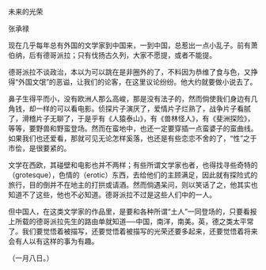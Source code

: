 未来的光荣

张承禄

  

现在几乎每年总有外国的文学家到中国来，一到中国，总惹出一点小乱子。前有萧伯纳，后有德哥派拉；只有伐扬古久列，大家不愿提，或者不能提。

德哥派拉不谈政治，本以为可以跳在是非圈外的了，不料因为恭维了食与色，又挣得“外国文氓”的恶谥，让我们的论客，在这里议论纷纷。他大约就要做小说去了。

鼻子生得平而小，没有欧洲人那么高峻，那是没有法子的，然而倘使我们身边有几角钱，却一样的可以看电影。侦探片子演厌了，爱情片子烂熟了，战争片子看腻了，滑稽片子无聊了，于是乎有《人猿泰山》，有《兽林怪人》，有《斐洲探险》，等等，要野兽和野蛮登场。然而在蛮地中，也还一定要穿插一点蛮婆子的蛮曲线。如果我们也还爱看，那就可见无论怎样奚落，也还是有些恋恋不舍的了，“性”之于市侩，是很要紧的。

文学在西欧，其碰壁和电影也并不两样；有些所谓文学家也者，也得找寻些奇特的（grotesque），色情的（erotic）东西，去给他们的主顾满足，因此就有探险式的旅行，目的倒并不在地主的打拱或请酒。然而倘遇呆问，则以笑话了之，他其实也知道不了这些，他也不必知道。德哥派拉不过是这些人们中的一人。

但中国人，在这类文学家的作品里，是要和各种所谓“土人”一同登场的，只要看报上所载的德哥派拉先生的路由单就知道──中国，南洋，南美。英，德之类太平常了。我们要觉悟着被描写，还要觉悟着被描写的光荣还要多起来，还要觉悟着将来会有人以有这样的事为有趣。

  

（一月八日。）